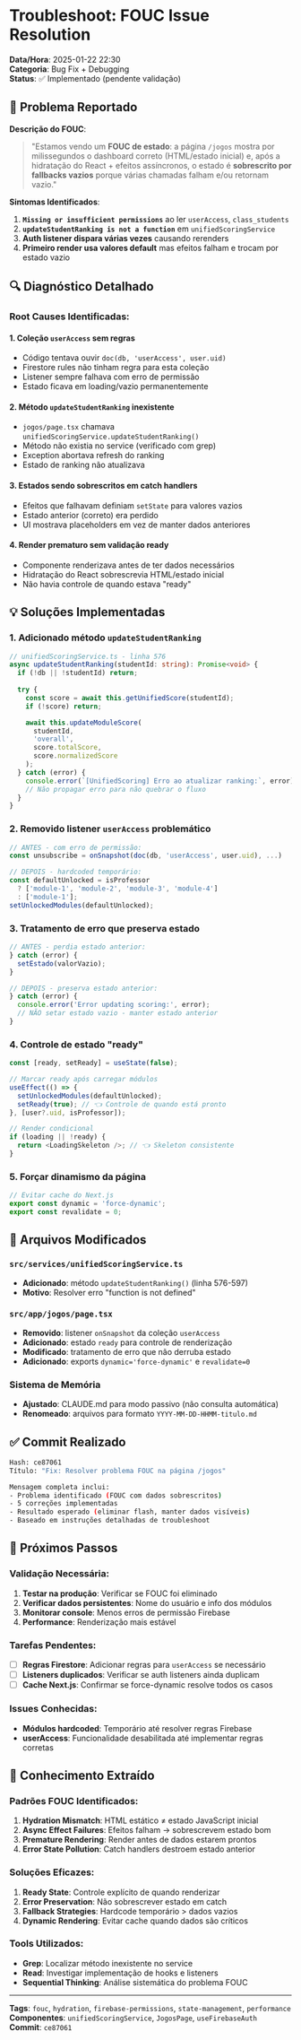 # Troubleshoot: FOUC Issue Resolution

**Data/Hora**: 2025-01-22 22:30  
**Categoria**: Bug Fix + Debugging  
**Status**: ✅ Implementado (pendente validação)

## 🎯 Problema Reportado

**Descrição do FOUC**:
> "Estamos vendo um **FOUC de estado**: a página `/jogos` mostra por milissegundos o dashboard correto (HTML/estado inicial) e, após a hidratação do React + efeitos assíncronos, o estado é **sobrescrito por fallbacks vazios** porque várias chamadas falham e/ou retornam vazio."

**Sintomas Identificados**:
1. **`Missing or insufficient permissions`** ao ler `userAccess`, `class_students` 
2. **`updateStudentRanking is not a function`** em `unifiedScoringService`
3. **Auth listener dispara várias vezes** causando rerenders
4. **Primeiro render usa valores default** mas efeitos falham e trocam por estado vazio

## 🔍 Diagnóstico Detalhado

### Root Causes Identificadas:

#### 1. Coleção `userAccess` sem regras
- Código tentava ouvir `doc(db, 'userAccess', user.uid)`
- Firestore rules não tinham regra para esta coleção
- Listener sempre falhava com erro de permissão
- Estado ficava em loading/vazio permanentemente

#### 2. Método `updateStudentRanking` inexistente
- `jogos/page.tsx` chamava `unifiedScoringService.updateStudentRanking()`
- Método não existia no service (verificado com grep)
- Exception abortava refresh do ranking
- Estado de ranking não atualizava

#### 3. Estados sendo sobrescritos em catch handlers
- Efeitos que falhavam definiam `setState` para valores vazios
- Estado anterior (correto) era perdido
- UI mostrava placeholders em vez de manter dados anteriores

#### 4. Render prematuro sem validação ready
- Componente renderizava antes de ter dados necessários
- Hidratação do React sobrescrevia HTML/estado inicial
- Não havia controle de quando estava "ready"

## 💡 Soluções Implementadas

### 1. Adicionado método `updateStudentRanking`
```typescript
// unifiedScoringService.ts - linha 576
async updateStudentRanking(studentId: string): Promise<void> {
  if (!db || !studentId) return;
  
  try {
    const score = await this.getUnifiedScore(studentId);
    if (!score) return;

    await this.updateModuleScore(
      studentId, 
      'overall', 
      score.totalScore, 
      score.normalizedScore
    );
  } catch (error) {
    console.error(`[UnifiedScoring] Erro ao atualizar ranking:`, error);
    // Não propagar erro para não quebrar o fluxo
  }
}
```

### 2. Removido listener `userAccess` problemático
```typescript
// ANTES - com erro de permissão:
const unsubscribe = onSnapshot(doc(db, 'userAccess', user.uid), ...)

// DEPOIS - hardcoded temporário:
const defaultUnlocked = isProfessor 
  ? ['module-1', 'module-2', 'module-3', 'module-4'] 
  : ['module-1'];
setUnlockedModules(defaultUnlocked);
```

### 3. Tratamento de erro que preserva estado
```typescript
// ANTES - perdia estado anterior:
} catch (error) {
  setEstado(valorVazio);
}

// DEPOIS - preserva estado anterior:
} catch (error) {
  console.error('Error updating scoring:', error);
  // NÃO setar estado vazio - manter estado anterior
}
```

### 4. Controle de estado "ready"
```typescript
const [ready, setReady] = useState(false);

// Marcar ready após carregar módulos
useEffect(() => {
  setUnlockedModules(defaultUnlocked);
  setReady(true); // 👈 Controle de quando está pronto
}, [user?.uid, isProfessor]);

// Render condicional
if (loading || !ready) {
  return <LoadingSkeleton />; // 👈 Skeleton consistente
}
```

### 5. Forçar dinamismo da página
```typescript
// Evitar cache do Next.js
export const dynamic = 'force-dynamic';
export const revalidate = 0;
```

## 📝 Arquivos Modificados

### `src/services/unifiedScoringService.ts`
- **Adicionado**: método `updateStudentRanking()` (linha 576-597)
- **Motivo**: Resolver erro "function is not defined"

### `src/app/jogos/page.tsx`
- **Removido**: listener `onSnapshot` da coleção `userAccess`
- **Adicionado**: estado `ready` para controle de renderização
- **Modificado**: tratamento de erro que não derruba estado
- **Adicionado**: exports `dynamic='force-dynamic'` e `revalidate=0`

### Sistema de Memória
- **Ajustado**: CLAUDE.md para modo passivo (não consulta automática)
- **Renomeado**: arquivos para formato `YYYY-MM-DD-HHMM-titulo.md`

## ✅ Commit Realizado

```bash
Hash: ce87061  
Título: "Fix: Resolver problema FOUC na página /jogos"

Mensagem completa inclui:
- Problema identificado (FOUC com dados sobrescritos)
- 5 correções implementadas
- Resultado esperado (eliminar flash, manter dados visíveis)
- Baseado em instruções detalhadas de troubleshoot
```

## 🔄 Próximos Passos

### Validação Necessária:
1. **Testar na produção**: Verificar se FOUC foi eliminado
2. **Verificar dados persistentes**: Nome do usuário e info dos módulos
3. **Monitorar console**: Menos erros de permissão Firebase
4. **Performance**: Renderização mais estável

### Tarefas Pendentes:
- [ ] **Regras Firestore**: Adicionar regras para `userAccess` se necessário
- [ ] **Listeners duplicados**: Verificar se auth listeners ainda duplicam
- [ ] **Cache Next.js**: Confirmar se force-dynamic resolve todos os casos

### Issues Conhecidas:
- **Módulos hardcoded**: Temporário até resolver regras Firebase
- **userAccess**: Funcionalidade desabilitada até implementar regras corretas

## 🧠 Conhecimento Extraído

### Padrões FOUC Identificados:
1. **Hydration Mismatch**: HTML estático ≠ estado JavaScript inicial
2. **Async Effect Failures**: Efeitos falham → sobrescrevem estado bom
3. **Premature Rendering**: Render antes de dados estarem prontos
4. **Error State Pollution**: Catch handlers destroem estado anterior

### Soluções Eficazes:
1. **Ready State**: Controle explícito de quando renderizar
2. **Error Preservation**: Não sobrescrever estado em catch
3. **Fallback Strategies**: Hardcode temporário > dados vazios
4. **Dynamic Rendering**: Evitar cache quando dados são críticos

### Tools Utilizados:
- **Grep**: Localizar método inexistente no service
- **Read**: Investigar implementação de hooks e listeners  
- **Sequential Thinking**: Análise sistemática do problema FOUC

---

**Tags**: `fouc`, `hydration`, `firebase-permissions`, `state-management`, `performance`  
**Componentes**: `unifiedScoringService`, `JogosPage`, `useFirebaseAuth`  
**Commit**: `ce87061`